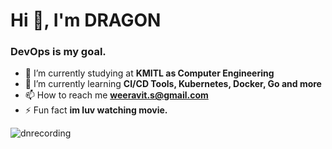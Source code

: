 <h1 align="left">Hi 👋, I'm DRAGON</h1>
<h3 align="left">DevOps is my goal.</h3>

- 🔭 I’m currently studying at **KMITL as Computer Engineering**
- 🌱 I’m currently learning **CI/CD Tools, Kubernetes, Docker, Go and more**
- 📫 How to reach me **weeravit.s@gmail.com**  
- ⚡ Fun fact **im luv watching movie.**

<p><img align="left" src="https://github-readme-stats.vercel.app/api/top-langs?username=dnrecording&show_icons=true&locale=en&layout=compact" alt="dnrecording"</p>


